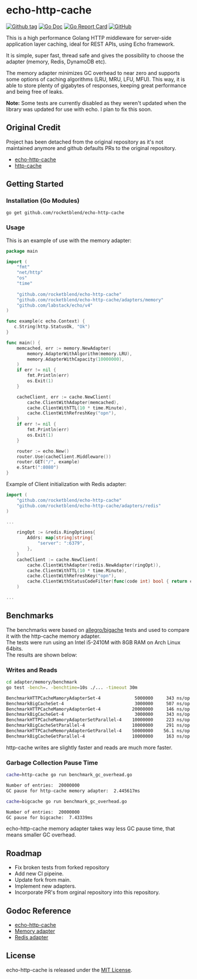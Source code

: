 # echo-http-cache

[![Github tag](https://badgen.net/github/tag/rocketblend/echo-http-cache)](https://github.com/rocketblend/echo-http-cache/tags)
[![Go Doc](https://img.shields.io/badge/go-documentation-blue.svg?style=flat-square)](https://pkg.go.dev/github.com/rocketblend/echo-http-cache)
[![Go Report Card](https://goreportcard.com/badge/github.com/rocketblend/echo-http-cache)](https://goreportcard.com/report/github.com/rocketblend/echo-http-cache)
[![GitHub](https://img.shields.io/github/license/rocketblend/echo-http-cache)](https://github.com/rocketblend/echo-http-cache/blob/master/LICENSE)

This is a high performance Golang HTTP middleware for server-side application layer caching, ideal for REST APIs, using Echo framework.

It is simple, super fast, thread safe and gives the possibility to choose the adapter (memory, Redis, DynamoDB etc).

The memory adapter minimizes GC overhead to near zero and supports some options of caching algorithms (LRU, MRU, LFU, MFU). This way, it is able to store plenty of gigabytes of responses, keeping great performance and being free of leaks.

**Note:** Some tests are currently disabled as they weren't updated when the library was updated for use with echo. I plan to fix this soon.

## Original Credit

Project has been detached from the original repository as it's not maintained anymore and github defaults PRs to the original repository.

* [echo-http-cache](https://github.com/SporkHubr/echo-http-cache)
* [http-cache](https://github.com/victorspringer/http-cache)


## Getting Started

### Installation (Go Modules)
`go get github.com/rocketblend/echo-http-cache`

### Usage
This is an example of use with the memory adapter:

```go
package main

import (
    "fmt"
    "net/http"
    "os"
    "time"
    
    "github.com/rocketblend/echo-http-cache"
    "github.com/rocketblend/echo-http-cache/adapters/memory"
    "github.com/labstack/echo/v4"
)

func example(c echo.Context) {
   c.String(http.StatusOk, "Ok")
}

func main() {
    memcached, err := memory.NewAdapter(
        memory.AdapterWithAlgorithm(memory.LRU),
        memory.AdapterWithCapacity(10000000),
    )
    if err != nil {
        fmt.Println(err)
        os.Exit(1)
    }

    cacheClient, err := cache.NewClient(
        cache.ClientWithAdapter(memcached),
        cache.ClientWithTTL(10 * time.Minute),
        cache.ClientWithRefreshKey("opn"),
    )
    if err != nil {
        fmt.Println(err)
        os.Exit(1)
    }

    router := echo.New()
    router.Use(cacheClient.Middleware())
    router.GET("/", example)
    e.Start(":8080")
}
```

Example of Client initialization with Redis adapter:
```go
import (
    "github.com/rocketblend/echo-http-cache"
    "github.com/rocketblend/echo-http-cache/adapters/redis"
)

...

    ringOpt := &redis.RingOptions{
        Addrs: map[string]string{
            "server": ":6379",
        },
    }
    cacheClient := cache.NewClient(
        cache.ClientWithAdapter(redis.NewAdapter(ringOpt)),
        cache.ClientWithTTL(10 * time.Minute),
        cache.ClientWithRefreshKey("opn"),
        cache.ClientWithStatusCodeFilter(func(code int) bool { return code != 400 }), // Default
    )

...
```

## Benchmarks
The benchmarks were based on [allegro/bigache](https://github.com/allegro/bigcache) tests and used to compare it with the http-cache memory adapter.<br>
The tests were run using an Intel i5-2410M with 8GB RAM on Arch Linux 64bits.<br>
The results are shown below:

### Writes and Reads
```bash
cd adapter/memory/benchmark
go test -bench=. -benchtime=10s ./... -timeout 30m

BenchmarkHTTPCacheMamoryAdapterSet-4             5000000     343 ns/op    172 B/op    1 allocs/op
BenchmarkBigCacheSet-4                           3000000     507 ns/op    535 B/op    1 allocs/op
BenchmarkHTTPCacheMamoryAdapterGet-4            20000000     146 ns/op      0 B/op    0 allocs/op
BenchmarkBigCacheGet-4                           3000000     343 ns/op    120 B/op    3 allocs/op
BenchmarkHTTPCacheMamoryAdapterSetParallel-4    10000000     223 ns/op    172 B/op    1 allocs/op
BenchmarkBigCacheSetParallel-4                  10000000     291 ns/op    661 B/op    1 allocs/op
BenchmarkHTTPCacheMemoryAdapterGetParallel-4    50000000    56.1 ns/op      0 B/op    0 allocs/op
BenchmarkBigCacheGetParallel-4                  10000000     163 ns/op    120 B/op    3 allocs/op
```
http-cache writes are slightly faster and reads are much more faster.

### Garbage Collection Pause Time
```bash
cache=http-cache go run benchmark_gc_overhead.go

Number of entries:  20000000
GC pause for http-cache memory adapter:  2.445617ms

cache=bigcache go run benchmark_gc_overhead.go

Number of entries:  20000000
GC pause for bigcache:  7.43339ms
```
echo-http-cache memory adapter takes way less GC pause time, that means smaller GC overhead.

## Roadmap
- Fix broken tests from forked repository
- Add new CI pipeine.
- Update fork from main.
- Implement new adapters.
- Incorporate PR's from orginal repository into this repository.

## Godoc Reference
- [echo-http-cache](https://pkg.go.dev/github.com/rocketblend/echo-http-cache)
- [Memory adapter](https://pkg.go.dev/github.com/rocketblend/echo-http-cache/adapters/memory)
- [Redis adapter](https://pkg.go.dev/github.com/rocketblend/echo-http-cache/adapters/redis)

## License
echo-http-cache is released under the [MIT License](https://github.com/rocketblend/echo-http-cache/blob/master/LICENSE).
